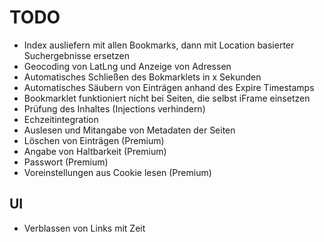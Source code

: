 # TODO #

- Index ausliefern mit allen Bookmarks, dann mit Location basierter Suchergebnisse ersetzen
- Geocoding von LatLng und Anzeige von Adressen
- Automatisches Schließen des Bokmarklets in x Sekunden
- Automatisches Säubern von Einträgen anhand des Expire Timestamps
- Bookmarklet funktioniert nicht bei Seiten, die selbst iFrame einsetzen
- Prüfung des Inhaltes (Injections verhindern)
- Echzeitintegration
- Auslesen und Mitangabe von Metadaten der Seiten
- Löschen von Einträgen (Premium)
- Angabe von Haltbarkeit (Premium)
- Passwort (Premium)
- Voreinstellungen aus Cookie lesen (Premium)

## UI ##

- Verblassen von Links mit Zeit